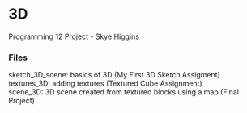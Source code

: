 # 3D
Programming 12 Project - Skye Higgins

### Files
sketch_3D_scene: basics of 3D (My First 3D Sketch Assigment)  
textures_3D: adding textures (Textured Cube Assignment)  
scene_3D: 3D scene created from textured blocks using a map (Final Project)  
